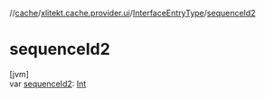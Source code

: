 //[cache](../../../index.md)/[xlitekt.cache.provider.ui](../index.md)/[InterfaceEntryType](index.md)/[sequenceId2](sequence-id2.md)

# sequenceId2

[jvm]\
var [sequenceId2](sequence-id2.md): [Int](https://kotlinlang.org/api/latest/jvm/stdlib/kotlin/-int/index.html)
